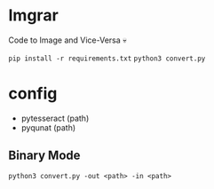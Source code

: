 # Imgrar
Code to Image and Vice-Versa 💀

`pip install -r requirements.txt`
`python3 convert.py`

# config
- pytesseract (path)
- pyqunat (path)

## Binary Mode

`python3 convert.py -out <path> -in <path>`

